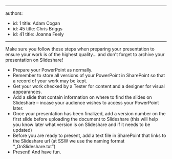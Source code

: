 

---
authors:
  - id: 1
    title: Adam Cogan
  - id: 45
    title: Chris Briggs
  - id: 41
    title: Joanna Feely
---




<span class='intro'> 
  <p>Make sure you follow these steps when preparing your presentation to ensure your work is of the highest quality... and don't forget to archive your presentation on Slideshare! </p>
 </span>


  <ul>
    <li>Prepare your PowerPoint as normally. </li>
    <li>Remember to store all versions of your PowerPoint in SharePoint so that a record of your work may be kept. </li>
    <li>Get your work checked by a Tester for content and a designer for visual appearances. </li>
    <li>Add a slide that contain information on where to find the slides on Slideshare – incase your audience wishes to access your PowerPoint later. </li>
    <li>Once your presentation has been finalized, add a version number on the first slide before uploading the document to Slideshare (this will help you know later what version is on Slideshare and if it needs to be updated) </li>
    <li>Before you are ready to present, add a text file in SharePoint that links to the Slideshare url (at SSW we use the naming format “_OnSlideshare.txt”) </li>
    <li>Present! And have fun. </li>
</ul>



